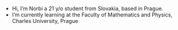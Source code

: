- Hi, I’m Norbi a 21 y/o student from Slovakia, based in Prague.
- I’m currently learning at the Faculty of Mathematics and Physics, Charles University, Prague
